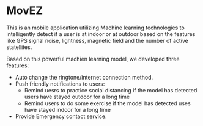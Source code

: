 ﻿# MovEZ 
This is an mobile application utilizing Machine learning technologies to intelligently detect if a user is at indoor or  at outdoor based on the features like GPS signal noise, lightness, magnetic field and the number of active statellites.

Based on this powerful machien learning model, we developed three features:

 - Auto change the ringtone/internet connection method.
 - Push friendly notifications to users: 
	 - Remind uesrs to practice social distancing if the model has detected users have stayed outdoor for a long time 
	 - Remind users to do some exercise if the model has detected uses have stayed indoor for a long time 
- Provide Emergency contact service.

